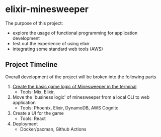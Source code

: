 # elixir-minesweeper

The purpose of this project:
- explore the usage of functional programming for application development
- test out the experience of using elixir
- integrating some standard web tools (AWS)

## Project Timeline
Overall development of the project will be broken into the following parts

1. [Create the basic game logic of Minesweeper in the terminal](./docs/phase-1-cli.md)
    - Tools: Mix, Elixir, 
2. Move the 'business logic' of minesweeper from a local CLI to web application
    - Tools: Phoenix, Elixir, DynamoDB, AWS Cognito
3. Create a UI for the game
    - Tools: React
4. Deployment
    - Docker/pacman, Github Actions